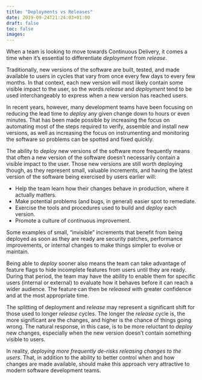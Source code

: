 ```yaml
---
title: "Deployments vs Releases"
date: 2019-09-24T21:24:03+01:00
draft: false
toc: false
images:
---
```

When a team is looking to move towards Continuous Delivery, it comes a time when it’s essential to differentiate 
*deployment* from *_release_*.

Traditionally, new versions of the software are built, tested, and made available to users in cycles that vary from 
once every few days to every few months. In that context, each new version will most likely contain some visible 
impact to the user, so the words _release_ and _deployment_ tend to be used interchangeably to express when a new version 
has reached users.

In recent years, however, many development teams have been focusing on reducing the lead time to _deploy_ any given 
change down to hours or even minutes. That has been made possible by increasing the focus on automating most of the 
steps required to verify, assemble and install new versions, as well as increasing the focus on instrumenting and 
monitoring the software so problems can be spotted and fixed quickly.

The ability to _deploy_ new versions of the software more frequently means that often a new version of the software 
doesn’t necessarily contain a visible impact to the user. Those new versions are still worth deploying though, as they 
represent small, valuable increments, and having the latest version of the software being exercised by users earlier 
will:

* Help the team learn how their changes behave in production, where it actually matters.
* Make potential problems (and bugs, in general) easier spot to remediate.
* Exercise the tools and procedures used to build and _deploy_ each version.
* Promote a culture of continuous improvement.

Some examples of small, “invisible” increments that benefit from being deployed as soon as they are ready are security 
patches, performance improvements, or internal changes to make things simpler to evolve or maintain.

Being able to _deploy_ sooner also means the team can take advantage of feature flags to hide incomplete features from 
users until they are ready. During that period, the team may have the ability to enable them for specific users 
(internal or external) to evaluate how it behaves before it can reach a wider audience. The feature can then be 
_released_ with greater confidence and at the most appropriate time.

The splitting of deployment and _release_ may represent a significant shift for those used to longer _release_ cycles. 
The longer the _release_ cycle is, the more significant are the changes, and higher is the chance of things going wrong. 
The natural response, in this case, is to be more reluctant to _deploy_ new changes, especially when the new version 
doesn’t contain something visible to users.

In reality, *deploying more frequently de-risks releasing changes to the users*. That, in addition to the ability to 
better control when and how changes are made available, should make this approach very attractive to modern software 
development teams.